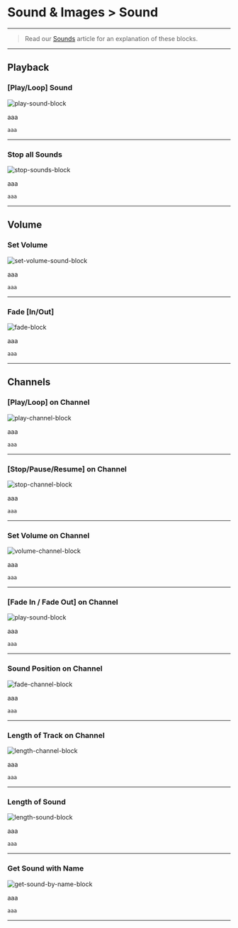 # Sound & Images > Sound

***

> Read our [Sounds](http://www.stencyl.com/help/view/playing-sounds-and-music/) article for an explanation of these blocks.

***

## Playback

### [Play/Loop] Sound

![play-sound-block](http://static.stencyl.com/pedia2/block-images/6%20-%20Sound%20%20Images/0%20-%20Sound/play-sound4.png)

aaa

```
aaa
```

***

### Stop all Sounds

![stop-sounds-block](http://static.stencyl.com/pedia2/block-images/6%20-%20Sound%20%20Images/0%20-%20Sound/stop-sounds.png)

aaa

```
aaa
```

***

## Volume

### Set Volume

![set-volume-sound-block](http://static.stencyl.com/pedia2/block-images/6%20-%20Sound%20%20Images/0%20-%20Sound/set-volume.png)

aaa

```
aaa
```

***

### Fade [In/Out]

![fade-block](http://static.stencyl.com/pedia2/block-images/6%20-%20Sound%20%20Images/0%20-%20Sound/fade-sounds.png)

aaa

```
aaa
```

***

## Channels

### [Play/Loop] on Channel

![play-channel-block](http://static.stencyl.com/pedia2/block-images/6%20-%20Sound%20%20Images/0%20-%20Sound/play-sound-channel.png)

aaa

```
aaa
```

***

### [Stop/Pause/Resume] on Channel

![stop-channel-block](http://static.stencyl.com/pedia2/block-images/6%20-%20Sound%20%20Images/0%20-%20Sound/control-sound-channel.png)

aaa

```
aaa
```

***

### Set Volume on Channel

![volume-channel-block](http://static.stencyl.com/pedia2/block-images/6%20-%20Sound%20%20Images/0%20-%20Sound/set-volume-channel.png)

aaa

```
aaa
```

***

### [Fade In / Fade Out] on Channel

![play-sound-block](http://static.stencyl.com/pedia2/block-images/6%20-%20Sound%20%20Images/0%20-%20Sound/fade-sound-channel.png)

aaa

```
aaa
```

***

### Sound Position on Channel

![fade-channel-block](http://static.stencyl.com/pedia2/block-images/6%20-%20Sound%20%20Images/0%20-%20Sound/get-position-channel.png)

aaa

```
aaa
```

***

### Length of Track on Channel

![length-channel-block](http://static.stencyl.com/pedia2/block-images/6%20-%20Sound%20%20Images/0%20-%20Sound/get-length-channel.png)

aaa

```
aaa
```

***

### Length of Sound

![length-sound-block](http://static.stencyl.com/pedia2/block-images/6%20-%20Sound%20%20Images/0%20-%20Sound/get-length-sound.png)

aaa

```
aaa
```

***

### Get Sound with Name

![get-sound-by-name-block](http://static.stencyl.com/pedia2/block-images/6%20-%20Sound%20%20Images/0%20-%20Sound/text-to-sound.png)

aaa

```
aaa
```

***
